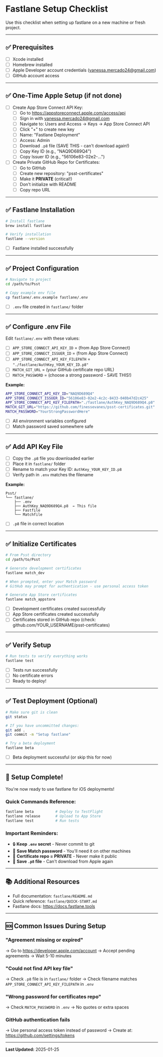 # Fastlane Setup Checklist

Use this checklist when setting up fastlane on a new machine or fresh project.

---

## ✅ Prerequisites

- [ ] Xcode installed
- [ ] Homebrew installed
- [ ] Apple Developer account credentials (vanessa.mercado24@gmail.com)
- [ ] GitHub account access

---

## ✅ One-Time Apple Setup (if not done)

- [ ] Create App Store Connect API Key:
  - [ ] Go to https://appstoreconnect.apple.com/access/api
  - [ ] Sign in with vanessa.mercado24@gmail.com
  - [ ] Navigate to: Users and Access → Keys → App Store Connect API
  - [ ] Click "+" to create new key
  - [ ] Name: "Fastlane Deployment"
  - [ ] Access: Admin
  - [ ] Download `.p8` file (SAVE THIS - can't download again!)
  - [ ] Copy Key ID (e.g., "NAQ9D689Q4")
  - [ ] Copy Issuer ID (e.g., "56106e83-02e2-...")

- [ ] Create Private GitHub Repo for Certificates:
  - [ ] Go to GitHub
  - [ ] Create new repository: "psst-certificates"
  - [ ] Make it **PRIVATE** (critical!)
  - [ ] Don't initialize with README
  - [ ] Copy repo URL

---

## ✅ Fastlane Installation

```bash
# Install fastlane
brew install fastlane

# Verify installation
fastlane --version
```

- [ ] Fastlane installed successfully

---

## ✅ Project Configuration

```bash
# Navigate to project
cd /path/to/Psst

# Copy example env file
cp fastlane/.env.example fastlane/.env
```

- [ ] `.env` file created in `fastlane/` folder

---

## ✅ Configure .env File

Edit `fastlane/.env` with these values:

- [ ] `APP_STORE_CONNECT_API_KEY_ID` = (from App Store Connect)
- [ ] `APP_STORE_CONNECT_ISSUER_ID` = (from App Store Connect)
- [ ] `APP_STORE_CONNECT_API_KEY_FILEPATH` = `"./fastlane/AuthKey_YOUR_KEY_ID.p8"`
- [ ] `MATCH_GIT_URL` = (your GitHub certificate repo URL)
- [ ] `MATCH_PASSWORD` = (choose a strong password - SAVE THIS!)

**Example:**
```bash
APP_STORE_CONNECT_API_KEY_ID="NAQ9D689Q4"
APP_STORE_CONNECT_ISSUER_ID="56106e83-02e2-4c2c-8433-040b47d2c425"
APP_STORE_CONNECT_API_KEY_FILEPATH="./fastlane/AuthKey_NAQ9D689Q4.p8"
MATCH_GIT_URL="https://github.com/finessevanes/psst-certificates.git"
MATCH_PASSWORD="YourStrongPasswordHere"
```

- [ ] All environment variables configured
- [ ] Match password saved somewhere safe

---

## ✅ Add API Key File

- [ ] Copy the `.p8` file you downloaded earlier
- [ ] Place it in `fastlane/` folder
- [ ] Rename to match your Key ID: `AuthKey_YOUR_KEY_ID.p8`
- [ ] Verify path in `.env` matches the filename

**Example:**
```
Psst/
└── fastlane/
    ├── .env
    ├── AuthKey_NAQ9D689Q4.p8  ← This file
    ├── Fastfile
    └── Matchfile
```

- [ ] `.p8` file in correct location

---

## ✅ Initialize Certificates

```bash
# From Psst directory
cd /path/to/Psst

# Generate development certificates
fastlane match_dev

# When prompted, enter your Match password
# GitHub may prompt for authentication - use personal access token

# Generate App Store certificates
fastlane match_appstore
```

- [ ] Development certificates created successfully
- [ ] App Store certificates created successfully
- [ ] Certificates stored in GitHub repo (check: github.com/YOUR_USERNAME/psst-certificates)

---

## ✅ Verify Setup

```bash
# Run tests to verify everything works
fastlane test
```

- [ ] Tests run successfully
- [ ] No certificate errors
- [ ] Ready to deploy!

---

## ✅ Test Deployment (Optional)

```bash
# Make sure git is clean
git status

# If you have uncommitted changes:
git add .
git commit -m "Setup fastlane"

# Try a beta deployment
fastlane beta
```

- [ ] Beta deployment successful (or skip this for now)

---

## 🎉 Setup Complete!

You're now ready to use fastlane for iOS deployments!

### Quick Commands Reference:
```bash
fastlane beta          # Deploy to TestFlight
fastlane release       # Upload to App Store
fastlane test          # Run tests
```

### Important Reminders:
- 🔒 **Keep `.env` secret** - Never commit to git
- 🔑 **Save Match password** - You'll need it on other machines
- 🔐 **Certificate repo = PRIVATE** - Never make it public
- 💾 **Save `.p8` file** - Can't download from Apple again

---

## 📚 Additional Resources

- Full documentation: `fastlane/README.md`
- Quick reference: `fastlane/QUICK-START.md`
- Fastlane docs: https://docs.fastlane.tools

---

## 🆘 Common Issues During Setup

### "Agreement missing or expired"
→ Go to https://developer.apple.com/account
→ Accept pending agreements
→ Wait 5-10 minutes

### "Could not find API key file"
→ Check `.p8` file is in `fastlane/` folder
→ Check filename matches `APP_STORE_CONNECT_API_KEY_FILEPATH` in `.env`

### "Wrong password for certificates repo"
→ Check `MATCH_PASSWORD` in `.env`
→ No quotes or extra spaces

### GitHub authentication fails
→ Use personal access token instead of password
→ Create at: https://github.com/settings/tokens

---

**Last Updated:** 2025-01-25

